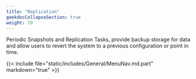 ```yaml
---
title: "Replication"
geekdocCollapseSection: true
weight: 70
---
```


Periodic Snapshots and Replication Tasks, provide backup storage for data and allow users to revert the system to a previous configuration or point in time.

{{< include file="static/includes/General/MenuNav.md.part" markdown="true" >}}
